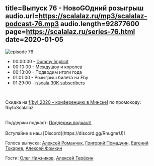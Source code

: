 title=Выпуск 76 - НовоGOдний розыгрыш
audio.url=https://scalalaz.ru/mp3/scalalaz-podcast-76.mp3
audio.length=92877600
page=https://scalalaz.ru/series-76.html
date=2020-01-05
----
![episode 76](https://scalalaz.ru/img/episode76.jpg)

* 00:00:00 - [Dummy Implicit](https://medium.com/@antoine.doeraene/how-i-discovered-the-dummyimplicit-in-scala-5b471dca42dc)
* 00:10:00 - Междушоу и королев
* 00:13:00 - Подводим итоги года
* 01:01:00 - Розыгрыш билета на Fby
* 01:29:00 - [r/scala 30K subscribers](https://www.reddit.com/r/scala/comments/efcvwv/rscala_hit_30k_subscribers_yesterday/)

<br/>

Скидка на  [f(by) 2020 – конференцию в Минске!](https://fby.dev/) по промокоду: fbytoScalalaz

<br/>
Поддержи подкаст:
<a href="https://www.patreon.com/bePatron?u=8074802" data-patreon-widget-type="become-patron-button">Поддержи подкаст!</a><script async src="https://c6.patreon.com/becomePatronButton.bundle.js"></script>
<br/>

<br/>
Вступайне в наш [Discord](https://discord.gg/RnugmrU)!
<br/>

Голоса выпуска:
[Алексей Романчук](http://github.com/13h3r),
[Григорий Помадчин](https://github.com/pomadchin),
[Евгений Токарев](https://twitter.com/strobegen),
[Алексей Фомкин](http://github.com/fomkin)

Гости:
[Олег Нижников](https://github.com/Odomontois),
[Алексей Терёхин](https://github.com/daron666)
